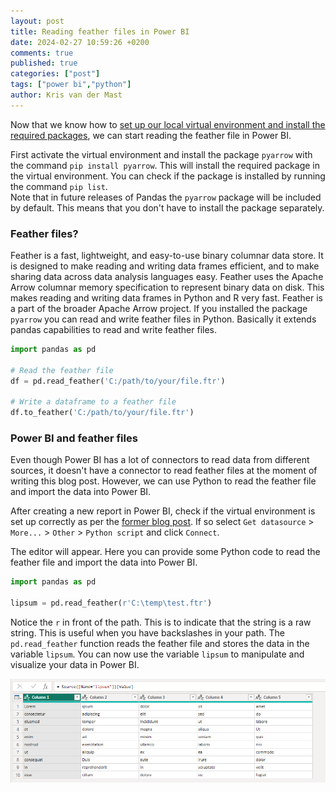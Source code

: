 ```yaml
---
layout: post
title: Reading feather files in Power BI
date: 2024-02-27 10:59:26 +0200
comments: true
published: true
categories: ["post"]
tags: ["power bi","python"]
author: Kris van der Mast
---
```

Now that we know how to [set up our local virtual environment and install the required packages][1], we can start reading the feather file in Power BI.

First activate the virtual environment and install the package `pyarrow` with the command `pip install pyarrow`. This will install the required package in the virtual environment. You can check if the package is installed by running the command `pip list`.  
Note that in future releases of Pandas the `pyarrow` package will be included by default. This means that you don't have to install the package separately.

### Feather files?

Feather is a fast, lightweight, and easy-to-use binary columnar data store. It is designed to make reading and writing data frames efficient, and to make sharing data across data analysis languages easy. Feather uses the Apache Arrow columnar memory specification to represent binary data on disk. This makes reading and writing data frames in Python and R very fast. Feather is a part of the broader Apache Arrow project. If you installed the package `pyarrow` you can read and write feather files in Python. Basically it extends pandas capabilities to read and write feather files.

```python
import pandas as pd

# Read the feather file
df = pd.read_feather('C:/path/to/your/file.ftr')

# Write a dataframe to a feather file
df.to_feather('C:/path/to/your/file.ftr')
```

### Power BI and feather files

Even though Power BI has a lot of connectors to read data from different sources, it doesn't have a connector to read feather files at the moment of writing this blog post. However, we can use Python to read the feather file and import the data into Power BI.

After creating a new report in Power BI, check if the virtual environment is set up correctly as per the [former blog post][2]. If so select `Get datasource` > `More...` > `Other` > `Python script` and click `Connect`.

The editor will appear. Here you can provide some Python code to read the feather file and import the data into Power BI.

```python
import pandas as pd

lipsum = pd.read_feather(r'C:\temp\test.ftr')
```

Notice the `r` in front of the path. This is to indicate that the string is a raw string. This is useful when you have backslashes in your path. The `pd.read_feather` function reads the feather file and stores the data in the variable `lipsum`. You can now use the variable `lipsum` to manipulate and visualize your data in Power BI.

![The result of reading in the feather file with Pandas and Pyarrow](/images/feather_file_in_power_bi_result.png)




[1]: https://www.krisvandermast.com/post/2024/01/23/setting-up-a-virtual-environment-in-python
[2]: https://www.krisvandermast.com/post/2024/02/06/setting-up-python-for-power-bi
